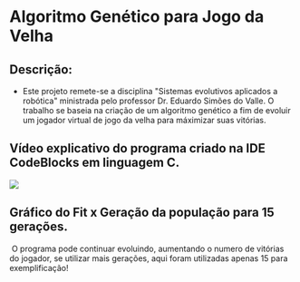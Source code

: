 # Algoritmo Genético para Jogo da Velha

## Descrição:
  - Este projeto remete-se a disciplina "Sistemas evolutivos aplicados a robótica" ministrada pelo professor Dr. Eduardo Simões do Valle. O trabalho se baseia na criação de
    um algoritmo genético a fim de evoluir um jogador virtual de jogo da velha para máximizar suas vitórias.

## Vídeo explicativo do programa criado na IDE CodeBlocks em linguagem C.
[![](http://img.youtube.com/vi/H74lDw8TPus/0.jpg)](http://www.youtube.com/watch?v=H74lDw8TPus "Algoritmo genético para Jogo da Velha")

## Gráfico do Fit x Geração da população para 15 gerações. 
![]()
O programa pode continuar evoluindo, aumentando o numero de vitórias do jogador, se utilizar mais gerações, aqui foram
  utilizadas apenas 15 para exemplificação!
